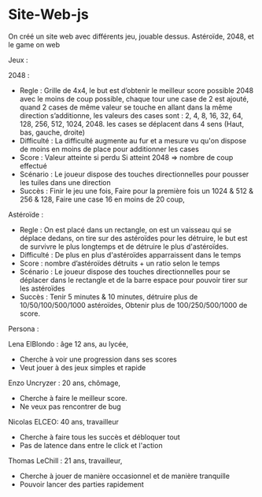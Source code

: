 # Site-Web-js
On créé un site web avec différents jeu, jouable dessus.
Astéroïde, 2048, et le game on web


Jeux : 

2048 : 
 - Regle : Grille de 4x4, le but est d’obtenir le meilleur score possible 2048 avec le moins de coup possible, chaque tour une case de 2 est ajouté, quand 2 cases de même valeur se touche en allant dans la même direction s’additionne, les valeurs des cases sont : 2, 4, 8, 16, 32, 64, 128, 256, 512, 1024, 2048. les cases se déplacent dans 4 sens (Haut, bas, gauche, droite)
 - Difficulté : La difficulté augmente au fur et a mesure vu qu'on dispose de moins en moins de place pour additionner les cases
 - Score : Valeur atteinte si perdu Si atteint 2048 => nombre de coup effectué
 - Scénario : Le joueur dispose des touches directionnelles pour pousser les tuiles dans une direction
 - Succès : Finir le jeu une fois, Faire pour la première fois un 1024 & 512 & 256 & 128, Faire une case 16 en moins de 20 coup, 

Astéroïde : 
 - Regle : On est placé dans un rectangle, on est un vaisseau qui se déplace dedans, on tire sur des astéroïdes pour les détruire, le but est de survivre le plus longtemps et de détruire le plus d'astéroïdes.
 - Difficulté : De plus en plus d'astéroïdes apparraissent dans le temps
 - Score : nombre d’astéroïdes détruits + un ratio selon le temps
 - Scénario : Le joueur dispose des touches directionnelles pour se déplacer dans le rectangle et de la barre espace pour pouvoir tirer sur les astéroïdes
 - Succès : Tenir 5 minutes & 10 minutes, détruire plus de 10/50/100/500/1000 astéroïdes, Obtenir plus de 100/250/500/1000 de score. 


Persona : 

Lena ElBlondo : âge 12 ans, au lycée, 
 - Cherche à voir une progression dans ses scores
 - Veut jouer à des jeux simples et rapide 
 
Enzo Uncryzer : 20 ans, chômage, 
 - Cherche à faire le meilleur score.
 - Ne veux pas rencontrer de bug 


Nicolas ELCEO: 40 ans, travailleur 
 - Cherche à faire tous les succès et débloquer tout 
 - Pas de latence dans entre le click et l'action

Thomas LeChill : 21 ans, travailleur, 
 - Cherche à jouer de manière occasionnel et de manière tranquille
 - Pouvoir lancer des parties rapidement
